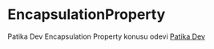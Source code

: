 # EncapsulationProperty
Patika Dev Encapsulation Property konusu odevi
[Patika Dev](https://www.patika.dev/tr)
